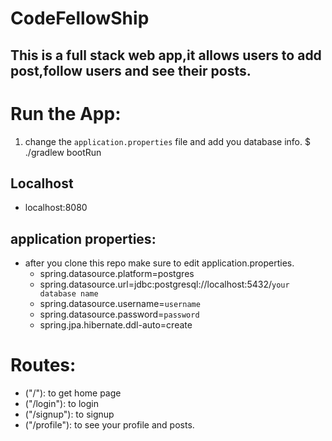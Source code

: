 # CodeFellowShip

## This is a full stack web app,it allows users to add post,follow users and see their posts.

# Run the App:
1. change the `application.properties` file and add you database info.
$ ./gradlew bootRun

## Localhost
* localhost:8080

## application properties:
- after you clone this repo make sure to edit application.properties.
    * spring.datasource.platform=postgres
    * spring.datasource.url=jdbc:postgresql://localhost:5432/`your database name`
    * spring.datasource.username=`username`
    * spring.datasource.password=`password`
    * spring.jpa.hibernate.ddl-auto=create

# Routes:
- ("/"): to get home page
- ("/login"): to login
- ("/signup"): to signup
- ("/profile"): to see your profile and posts.